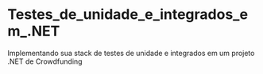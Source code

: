 # Testes_de_unidade_e_integrados_em_.NET
Implementando sua stack de testes de unidade e integrados em um projeto .NET de Crowdfunding
